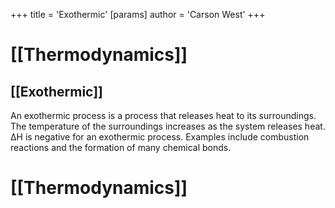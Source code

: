 +++
 title = 'Exothermic'
[params]
	author = 'Carson West'
+++
# [[Thermodynamics]]

## [[Exothermic]]

An exothermic process is a process that releases heat to its surroundings.  The temperature of the surroundings increases as the system releases heat.  ΔH is negative for an exothermic process.  Examples include combustion reactions and the formation of many chemical bonds.

# [[Thermodynamics]]